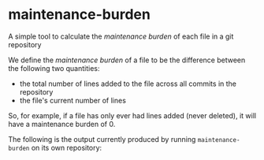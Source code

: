 # maintenance-burden

A simple tool to calculate the _maintenance burden_ of each file in a git repository

We define the _maintenance burden_ of a file to be the difference between the following two quantities:

- the total number of lines added to the file across all commits in the repository
- the file's current number of lines

So, for example, if a file has only ever had lines added (never deleted), it will have a maintenance burden of 0.

The following is the output currently produced by running `maintenance-burden` on its own repository:

<!-- maintenance-burden-start -->

```

```

<!-- maintenance-burden-end -->
